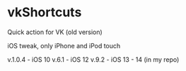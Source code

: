 # vkShortcuts
Quick action for VK (old version)

iOS tweak, only iPhone and iPod touch

v.1.0.4 - iOS 10
v.6.1 - iOS 12
v.9.2 - iOS 13 - 14 (in my repo)
